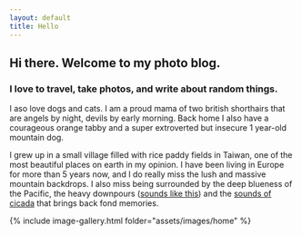 ```yaml
---
layout: default
title: Hello
---
```


## Hi there. Welcome to my photo blog.

### I love to travel, take photos, and write about random things.

I aso love dogs and cats. I am a proud mama of two british shorthairs that are angels by night, devils by early morning. Back home I also have a courageous orange tabby and a super extroverted but insecure 1 year-old mountain dog.

I grew up in a small village filled with rice paddy fields in Taiwan, one of the most beautiful places on earth in my opinion. I have been living in Europe for more than 5 years now, and I do really miss the lush and massive mountain backdrops. I also miss being surrounded by the deep blueness of the Pacific, the heavy downpours ([sounds like this](https://www.youtube.com/watch?v=zkFcANp-eLo&ab_channel=INDOVILLAGE)) and the [sounds of cicada](https://www.youtube.com/watch?v=xj7ylgj2JlQ&ab_channel=CatTrumpet) that brings back fond memories.

{% include image-gallery.html folder="assets/images/home" %}